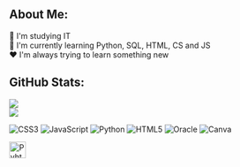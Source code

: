 ## About Me:
📌​ I'm studying IT<br>📣 I'm currently learning Python, SQL, HTML, CS and JS<br>❤️​ I'm always trying to learn something new

## GitHub Stats:
![](https://github-readme-stats.vercel.app/api?username=Eunice2004&theme=prussian&hide_border=true&include_all_commits=true&count_private=false)<br/>
![](https://github-readme-streak-stats.herokuapp.com/?user=Eunice2004&theme=prussian&hide_border=true)<br/>

![CSS3](https://img.shields.io/badge/css3-%231572B6.svg?style=for-the-badge&logo=css3&logoColor=white) ![JavaScript](https://img.shields.io/badge/javascript-%23323330.svg?style=for-the-badge&logo=javascript&logoColor=%23F7DF1E) ![Python](https://img.shields.io/badge/python-3670A0?style=for-the-badge&logo=python&logoColor=ffdd54) ![HTML5](https://img.shields.io/badge/html5-%23E34F26.svg?style=for-the-badge&logo=html5&logoColor=white) ![Oracle](https://img.shields.io/badge/Oracle-F80000?style=for-the-badge&logo=oracle&logoColor=white) ![Canva](https://img.shields.io/badge/Canva-%2300C4CC.svg?style=for-the-badge&logo=Canva&logoColor=white)


<img align="left" alt="Pyhton" width="30px" style="padding-rgiht:10px;" src="https://cdn.jsdelivr.net/gh/devicons/devicon/icons/python/python-original.svg" />
